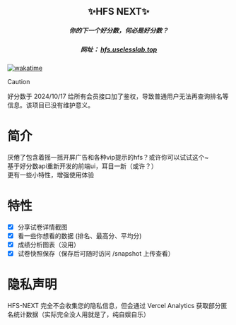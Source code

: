 <h2 align="center">✨HFS NEXT✨</h2>
<h5 align="center">你的下一个好分数，何必是好分数？</h5>
<h5 align="center">网址： <a href="https://hfs.uselesslab.top" target="_blank">hfs.uselesslab.top</a></h5>

[![wakatime](https://wakatime.com/badge/github/yanyao2333/HFS-NEXT.svg)](https://wakatime.com/badge/github/yanyao2333/HFS-NEXT)

> [!CAUTION]
> 好分数于 2024/10/17 给所有会员接口加了鉴权，导致普通用户无法再查询排名等信息。该项目已没有维护意义。

# 简介

厌倦了包含着摇一摇开屏广告和各种vip提示的hfs？或许你可以试试这个~ \
基于好分数api重新开发的前端ui，耳目一新（或许？）  \
更有一些小特性，增强使用体验

# 特性

- [x] 分享试卷详情截图
- [x] 看一些你想看的数据 (排名、最高分、平均分)
- [x] 成绩分析图表（没用）
- [x] 试卷快照保存（保存后可随时访问 /snapshot 上传查看）

# 隐私声明

HFS-NEXT 完全不会收集您的隐私信息，但会通过 Vercel Analytics 获取部分匿名统计数据（实际完全没人用就是了，纯自娱自乐）
